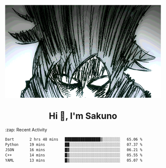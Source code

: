 <body>
<h1 align="center"></h1>
<br>
<div align="center">
<img width="auto" height="300" src="Img/mobFreakoutLonger.gif"/>
</div>
</div>
<h1 align="center">Hi 👋, I'm Sakuno</h1>
:zap: Recent Activity

<!--START_SECTION:waka-->

```txt
Dart       2 hrs 48 mins   ████████████████▒░░░░░░░░   65.06 %
Python     19 mins         ██░░░░░░░░░░░░░░░░░░░░░░░   07.37 %
JSON       16 mins         █▓░░░░░░░░░░░░░░░░░░░░░░░   06.21 %
C++        14 mins         █▒░░░░░░░░░░░░░░░░░░░░░░░   05.55 %
YAML       13 mins         █▒░░░░░░░░░░░░░░░░░░░░░░░   05.07 %
```

<!--END_SECTION:waka-->

